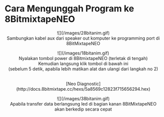 # Cara Mengunggah Program ke 8BitmixtapeNEO

<p align="center">
![](/images/28bitanim.gif)
<br>
Sambungkan kabel aux dari speaker out komputer ke programming port di 8BitMixtapeNEO
</p>

<p align="center">
![](/images/18bitanim.gif)
<br>
Nyalakan tombol power di 8BitmixtapeNEO (terletak di tengah)
<br>
Kemudian langsung klik tombol di bawah ini
<br>
(sebelum 5 detik, apabila lebih matikan alat dan ulangi dari langkah no 2)
</p>

<p align="center">

<br>
[Neo Diagnostic](http://docs.8bitmixtape.cc/hexs/5a8569c12823f715656294.hex)
</p>


<p align="center">
![](/images/38bitanim.gif)
<br>
Apabila transfer data berlangsung led di bagian kanan 8BitMixtapeNEO akan berkedip secara cepat
</p>


